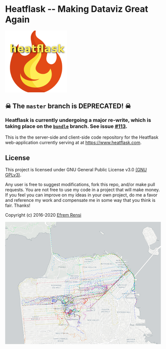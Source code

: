 # Heatflask -- Making Dataviz Great Again
[<img src="/heatflask/static/logo.png" alt="logo" width=200/>](https://www.heatflask.com)

## ☠ The `master` branch is DEPRECATED! ☠

### Heatflask is currently undergoing a major re-write, which is taking place on the [`bundle`](https://github.com/ebrensi/heatflask/tree/bundle) branch. See issue [#113](https://github.com/ebrensi/heatflask/issues/113).

This is the the server-side and client-side code repository for the Heatflask web-application currently serving at at https://www.heatflask.com.  
 
## License

This project is licensed under GNU General Public License v3.0 [(GNU GPLv3)](http://choosealicense.com/licenses/gpl-3.0).

Any user is free to suggest modifications, fork this repo, and/or make pull requests.  You are not free to use my code in a project that will make money.  If you feel you can improve on my ideas in your own project, do me a favor and reference my work and compensate me in some way that you think is fair.  Thanks!

Copyright (c) 2016-2020 [Efrem Rensi](mailto:info@heatflask.com)



![alt text](docs/gif1.gif)

[1.1]: http://i.imgur.com/wWzX9uB.png (Heatflask on Twitter)
[1]: http://www.twitter.com/heatflask

